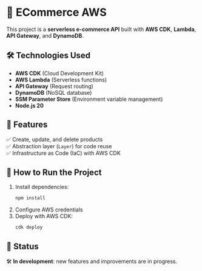 # 🚀 ECommerce AWS  

This project is a **serverless e-commerce API** built with **AWS CDK**, **Lambda**, **API Gateway**, and **DynamoDB**.  

## 🛠️ Technologies Used  
- **AWS CDK** (Cloud Development Kit)  
- **AWS Lambda** (Serverless functions)  
- **API Gateway** (Request routing)  
- **DynamoDB** (NoSQL database)  
- **SSM Parameter Store** (Environment variable management)  
- **Node.js 20**  

## 📌 Features  
✅ Create, update, and delete products  
✅ Abstraction layer (`Layer`) for code reuse  
✅ Infrastructure as Code (IaC) with AWS CDK  

## 🚀 How to Run the Project  
1. Install dependencies:  
   ```bash
   npm install
   ```
2. Configure AWS credentials  
3. Deploy with AWS CDK:  
   ```bash
   cdk deploy
   ```  

## 📌 Status  
🛠️ **In development**: new features and improvements are in progress.  
